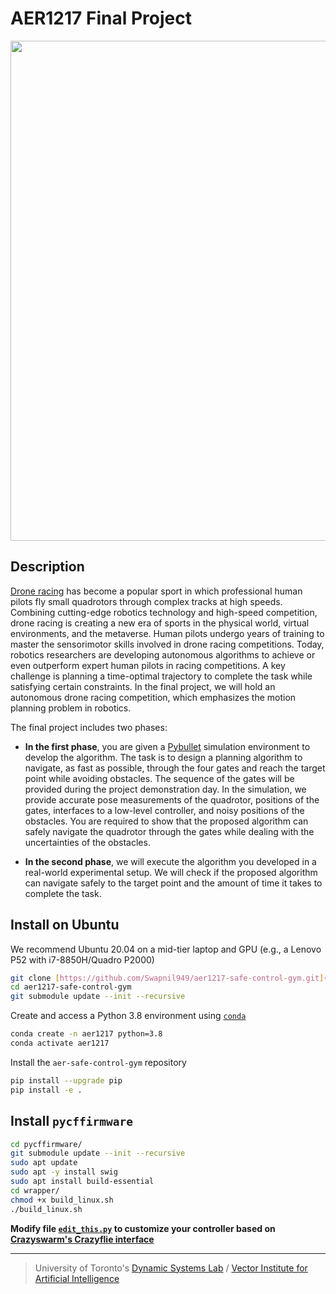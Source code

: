 # AER1217 Final Project

<img src=".figure/overview.png" alt="" width="800">

## Description
[Drone racing](https://thedroneracingleague.com/) has become a popular sport in which professional human pilots fly small quadrotors through complex tracks at high speeds. Combining cutting-edge robotics technology and high-speed competition, drone racing is creating a new era of sports in the physical world, virtual environments, and the metaverse. Human pilots undergo years of training to master the sensorimotor skills involved in drone racing competitions. Today, robotics researchers are developing autonomous algorithms to achieve or even outperform expert human pilots in racing competitions. A key challenge is planning a time-optimal trajectory to complete the task while satisfying certain constraints. In the final project, we will hold an autonomous drone racing competition, which emphasizes the motion planning problem in robotics. 

The final project includes two phases:
- **In the first phase**, you are given a [Pybullet](https://pybullet.org/wordpress/) simulation environment to develop the algorithm. The task is to design a planning algorithm to navigate, as fast as possible, through the four gates and reach the target point while avoiding obstacles. The sequence of the gates will be provided during the project demonstration day. In the simulation, we provide accurate pose measurements of the quadrotor, positions of the gates, interfaces to a low-level controller, and noisy positions of the obstacles. You are required to show that the proposed algorithm can safely navigate the quadrotor through the gates while dealing with the uncertainties of the obstacles. 

- **In the second phase**, we will execute the algorithm you developed in a real-world experimental setup. We will check if the proposed algorithm can navigate safely to the target point and the amount of time it takes to complete the task. 

## Install on Ubuntu

We recommend Ubuntu 20.04 on a mid-tier laptop and GPU (e.g., a Lenovo P52 with i7-8850H/Quadro P2000)

```bash
git clone [https://github.com/Swapnil949/aer1217-safe-control-gym.git](https://github.com/Swapnil949/aer1217-safe-control-gym)
cd aer1217-safe-control-gym
git submodule update --init --recursive
```

Create and access a Python 3.8 environment using
[`conda`]([https://docs.anaconda.com/miniconda/install](https://docs.anaconda.com/miniconda/install/))

```bash
conda create -n aer1217 python=3.8
conda activate aer1217
```

Install the `aer-safe-control-gym` repository

```bash
pip install --upgrade pip
pip install -e .
```

## Install `pycffirmware`

```bash
cd pycffirmware/
git submodule update --init --recursive
sudo apt update
sudo apt -y install swig
sudo apt install build-essential
cd wrapper/
chmod +x build_linux.sh
./build_linux.sh
```

**Modify file [`edit_this.py`](https://github.com/utiasDSL/safe-control-gym/blob/beta-iros-competition/competition/edit_this.py) to customize your controller based on [Crazyswarm's Crazyflie interface](https://crazyswarm.readthedocs.io/en/latest/api.html#pycrazyswarm.crazyflie.Crazyflie)**

-----
> University of Toronto's [Dynamic Systems Lab](https://github.com/utiasDSL) / [Vector Institute for Artificial Intelligence](https://github.com/VectorInstitute)
